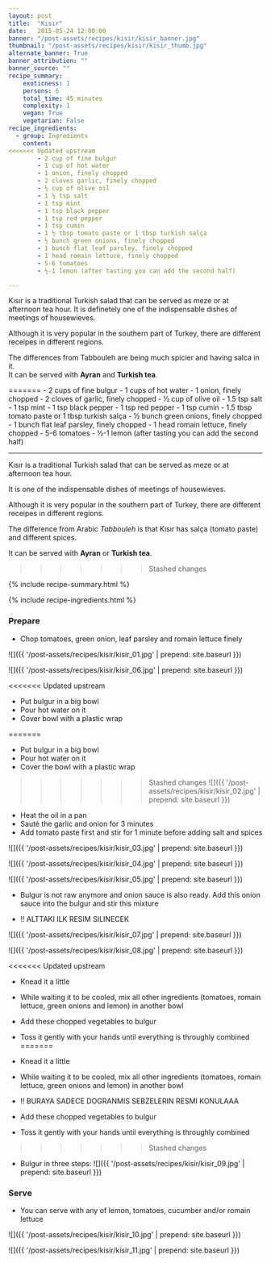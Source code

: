 ```yaml
---
layout: post
title:  "Kısır"
date:   2015-05-24 12:00:00
banner: "/post-assets/recipes/kisir/kisir_banner.jpg"
thumbnail: "/post-assets/recipes/kisir/kisir_thumb.jpg"
alternate_banner: True
banner_attribution: ""
banner_source: ""
recipe_summary:
    exoticness: 1
    persons: 6
    total_time: 45 minutes
    complexity: 1
    vegan: True
    vegetarian: False
recipe_ingredients:
  - group: Ingredients
    content:
<<<<<<< Updated upstream
        - 2 cup of fine bulgur
        - 1 cup of hot water
        - 1 onion, finely chopped
        - 2 cloves garlic, finely chopped
        - ½ cup of olive oil
        - 1 ½ tsp salt
        - 1 tsp mint
        - 1 tsp black pepper
        - 1 tsp red pepper
        - 1 tsp cumin 
        - 1 ½ tbsp tomato paste or 1 tbsp turkish salça
        - ½ bunch green onions, finely chopped
        - 1 bunch flat leaf parsley, finely chopped
        - 1 head romain lettuce, finely chopped
        - 5-6 tomatoes
        - ½-1 lemon (after tasting you can add the second half)

---
```


Kısır is a traditional Turkish salad that can be served as meze or at afternoon tea hour. It is definetely one of the indispensable dishes of meetings of housewieves.

<!--more-->

Although it is very popular in the southern part of Turkey, there are different receipes in different regions.

The differences from Tabbouleh are being much spicier and having salca in it.  
It can be served with **Ayran** and **Turkish tea**. 

=======
        - 2 cups of fine bulgur        - 1 cups of hot water        - 1 onion, finely chopped        - 2 cloves of garlic, finely chopped        - ½ cup of olive oil        - 1.5 tsp salt        - 1 tsp mint        - 1 tsp black pepper        - 1 tsp red pepper        - 1 tsp cumin         - 1.5 tbsp tomato paste or 1 tbsp turkish salça        - ½ bunch green onions, finely chopped        - 1 bunch flat leaf parsley, finely chopped        - 1 head romain lettuce, finely chopped        - 5-6 tomatoes        - ½-1 lemon (after tasting you can add the second half)

---

Kısır is a traditional Turkish salad that can be served as meze or at afternoon tea hour. 
<!--more-->
It is one of the indispensable dishes of meetings of housewieves.

Although it is very popular in the southern part of Turkey, there are different receipes in different regions.The difference from Arabic *Tabbouleh* is that Kısır has salça (tomato paste) and different spices.
It can be served with **Ayran** or **Turkish tea**. 
>>>>>>> Stashed changes

{% include recipe-summary.html %}

{% include recipe-ingredients.html %}


### Prepare

* Chop tomatoes, green onion, leaf parsley and romain lettuce finely 

![]({{ '/post-assets/recipes/kisir/kisir_01.jpg' | prepend: site.baseurl }})

![]({{ '/post-assets/recipes/kisir/kisir_06.jpg' | prepend: site.baseurl }})
	
<<<<<<< Updated upstream
* Put bulgur in a big bowl
* Pour hot water on it
* Cover bowl with a plastic wrap

=======
* Put bulgur in a big bowl* Pour hot water on it* Cover the bowl with a plastic wrap
>>>>>>> Stashed changes
![]({{ '/post-assets/recipes/kisir/kisir_02.jpg' | prepend: site.baseurl }})

* Heat the oil in a pan
* Sauté the garlic and onion for 3 minutes
* Add tomato paste first and stir for 1 minute before adding salt and spices
		
![]({{ '/post-assets/recipes/kisir/kisir_03.jpg' | prepend: site.baseurl }})

![]({{ '/post-assets/recipes/kisir/kisir_04.jpg' | prepend: site.baseurl }})

![]({{ '/post-assets/recipes/kisir/kisir_05.jpg' | prepend: site.baseurl }})

* Bulgur is not raw anymore and onion sauce is also ready. Add this onion sauce into the bulgur and stir this mixture

* !! ALTTAKI ILK RESIM SILINECEK

![]({{ '/post-assets/recipes/kisir/kisir_07.jpg' | prepend: site.baseurl }})

![]({{ '/post-assets/recipes/kisir/kisir_08.jpg' | prepend: site.baseurl }})

<<<<<<< Updated upstream
* Knead it a little 
* While waiting it to be cooled, mix all other ingredients (tomatoes, romain lettuce, green onions and lemon) in another bowl
* Add these chopped vegetables to bulgur
* Toss it gently with your hands until everything is throughly combined
=======
* Knead it a little * While waiting it to be cooled, mix all other ingredients (tomatoes, romain lettuce, green onions and lemon) in another bowl

* !! BURAYA SADECE DOGRANMIS SEBZELERIN RESMI KONULAAA
* Add these chopped vegetables to bulgur* Toss it gently with your hands until everything is throughly combined
>>>>>>> Stashed changes


* Bulgur in three steps:
![]({{ '/post-assets/recipes/kisir/kisir_09.jpg' | prepend: site.baseurl }})


### Serve

* You can serve with any of lemon, tomatoes, cucumber and/or romain lettuce

![]({{ '/post-assets/recipes/kisir/kisir_10.jpg' | prepend: site.baseurl }})

![]({{ '/post-assets/recipes/kisir/kisir_11.jpg' | prepend: site.baseurl }})
